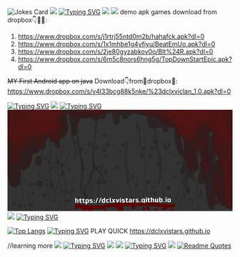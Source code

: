 ![Jokes Card](https://readme-jokes.vercel.app/api)
![](https://github.com/dclxviclan/happynewyearfemopresentapkgame/blob/main/Media_221228_025641.gif)
[![Typing SVG](https://readme-typing-svg.herokuapp.com?font=Fira+Code&pause=1000&color=52FF98&width=435&lines=where+i+can+find+u👽+hint)](https://git.io/typing-svg)
![](https://github.com/dclxviclan/happynewyearfemopresentapkgame/blob/main/miniGif_20221228031320.gif)
![](https://github.com/dclxviclan/happynewyearfemopresentapkgame/blob/main/miniGif_20221228095246.gif)
demo apk games download from dropbox👇👋💬:
1) https://www.dropbox.com/s/j1rtrj55ntd0m2b/hahafck.apk?dl=0
2) https://www.dropbox.com/s/1x1mhbe1g4yfiyu/BeatEmUo.apk?dl=0
3) https://www.dropbox.com/s/2je80gyzabkov0o/Blt%24R.apk?dl=0
4) https://www.dropbox.com/s/6m5c8nors6hng5g/TopDownStartEpic.apk?dl=0

~~MY First Android app on java~~ Download👇from🤚dropbox💬:
https://www.dropbox.com/s/v4l33bcg88k5nke/%23dclxviclan_1.0.apk?dl=0

[![Typing SVG](https://readme-typing-svg.herokuapp.com?font=Fira+Code&pause=1000&width=435&lines=hello+⚠️🤖+howu+💬+jump+quickly)](https://git.io/typing-svg)
![](https://github.com/dclxviclan/happynewyearfemopresentapkgame/blob/main/Media_221211_122319.gif)
[![Typing SVG](https://readme-typing-svg.herokuapp.com?font=Fira+Code&pause=1000&width=435&lines=white+rabbit+find👀+truth+jump+quickly)](https://git.io/typing-svg)
![](https://github.com/dclxviclan/FatalErrors/blob/main/Media_221228_070944.gif)
![](https://github.com/dclxviclan/FatalErrors/blob/main/miniGif_20221226043903.gif)
[![Typing SVG](https://readme-typing-svg.herokuapp.com?font=Fira+Code&pause=1000&width=435&lines=dclxviclan+network+game+studio+🤳🌐👽+for🤳🌐🎮)](https://git.io/typing-svg)


[![Top Langs](https://github-readme-stats.vercel.app/api/top-langs/?username=dclxviclan)](https://github.com/dclxviclan/github-readme-stats)
[![Typing SVG](https://readme-typing-svg.herokuapp.com?font=Fira+Code&pause=2000&width=450&lines=PLAY+NOW+🎃🎁+w🧞‍♂️💦+jump+quickly)](https://git.io/typing-svg)
PLAY QUICK https://dclxvistars.github.io
<!---
dclxviclan/dclxviclan is a ✨ special ✨ repository because its `README.md` (this file) appears on your GitHub profile.
You can click the Preview link to take a look at your changes.
--->
//learning more
![](https://github.com/dclxviclan/FatalErrors/blob/main/Media_221219_173639.gif)
[![Typing SVG](https://readme-typing-svg.herokuapp.com?font=Fira+Code&pause=4000&width=535&lines=ALL+LIFE+!$+.demo💤+jump+quickly)](https://git.io/typing-svg)
![](https://github.com/dclxviclan/FatalErrors/blob/main/miniGif_20221128001409.gif)
![](https://github-profile-summary-cards.vercel.app/api/cards/productive-time?username=dclxviclan&theme=solarized_dark)
[![Typing SVG](https://readme-typing-svg.herokuapp.com?font=Fira+Code&pause=1000&width=500&lines=and+MAIN+:Hello+₩0rld!🦸‍♂️+jump+quickly)](https://git.io/typing-svg)
![](https://github.com/dclxviclan/FatalErrors/blob/main/20221226_042919.gif)
[![Readme Quotes](https://quotes-github-readme.vercel.app/api?type=horizontal&theme=dark)](https://github.com/piyushsuthar/github-readme-quotes)


